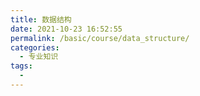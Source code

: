 ```yaml
---
title: 数据结构
date: 2021-10-23 16:52:55
permalink: /basic/course/data_structure/
categories:
  - 专业知识
tags:
  - 
---
```

